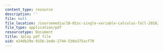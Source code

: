 ```yaml
---
content_type: resource
description: ''
file: null
file_location: /coursemedia/18-01sc-single-variable-calculus-fall-2010/e24db29e91562ede2744530a375acf70_ryLdyDrBfvI.pdf
file_type: application/pdf
resourcetype: Document
title: 3play pdf file
uid: e24db29e-9156-2ede-2744-530a375acf70
---
```


